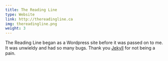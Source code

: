 ```yaml
---
title: The Reading Line
type: Website
link: http://thereadingline.ca
img: thereadingline.png
weight: 3
---
```


The Reading Line began as a Wordpress site before it was passed on to me.
It was unwieldy and had so many bugs. Thank you [Jekyll](https://jekyllrb.com) for not being a pain.
